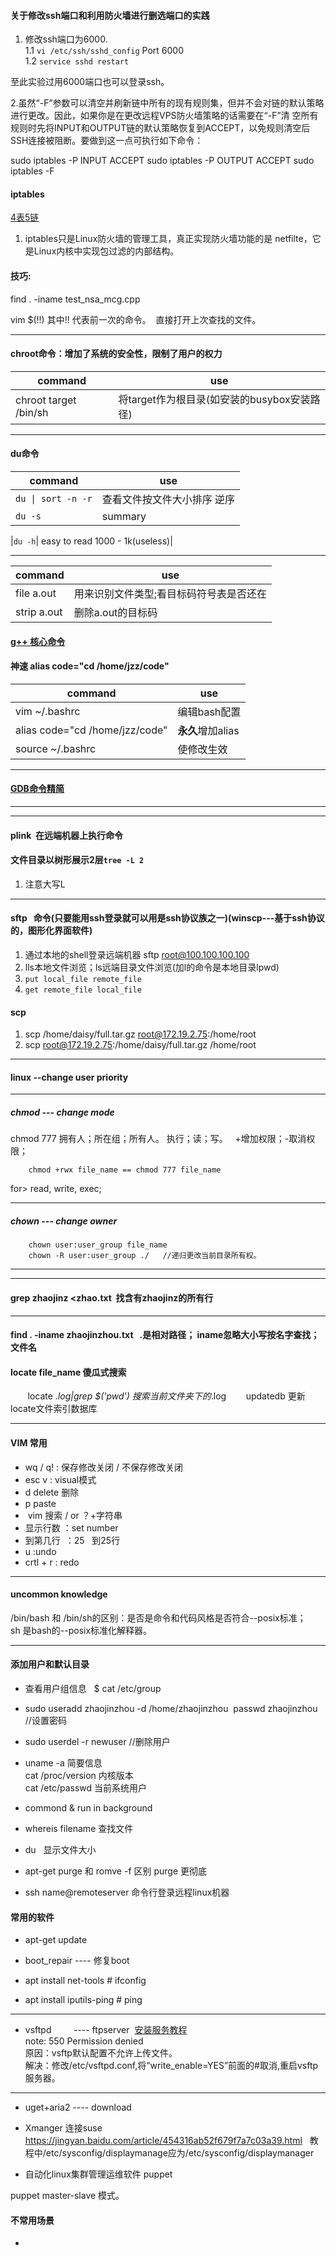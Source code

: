 #### 关于修改ssh端口和利用防火墙进行删选端口的实践

1. 修改ssh端口为6000.  
        1.1 `vi /etc/ssh/sshd_config` Port 6000  
        1.2 `service sshd restart`

至此实验过用6000端口也可以登录ssh。

2.虽然“-F”参数可以清空并刷新链中所有的现有规则集，但并不会对链的默认策略进行更改。因此，如果你是在更改远程VPS防火墙策略的话需要在“-F”清 空所有规则时先将INPUT和OUTPUT链的默认策略恢复到ACCEPT，以免规则清空后SSH连接被阻断。要做到这一点可执行如下命令：

sudo iptables -P INPUT ACCEPT
sudo iptables -P OUTPUT ACCEPT
sudo iptables -F



#### iptables

[4表5链](http://www.cnblogs.com/jiu0821/p/5982070.html)
1. iptables只是Linux防火墙的管理工具，真正实现防火墙功能的是 netfilte，它是Linux内核中实现包过滤的内部结构。


#### 技巧:

find . -iname test_nsa_mcg.cpp

vim $(!!)
其中!! 代表前一次的命令。  直接打开上次查找的文件。

----

#### chroot命令：增加了系统的安全性，限制了用户的权力
|command|use|
|----|----|
|chroot target /bin/sh|将target作为根目录(如安装的busybox安装路径)|

---

#### du命令

|command|use|
|----|----|
|`du \| sort -n -r`| 查看文件按文件大小排序 逆序|
|`du -s`| summary|

|`du -h`| easy to read 1000 - 1k(useless)|




---

|command|use|
|---|---|
|file a.out|用来识别文件类型;看目标码符号表是否还在 | 
|strip a.out| 删除a.out的目标码|


#### [g++ 核心命令](https://github.com/zhaojinzhou/notes/blob/master/linux/g++.md)

#### 神速 alias code="cd /home/jzz/code"

| command | use |
|----|---|
| vim ~/.bashrc | 编辑bash配置 |
|alias code="cd /home/jzz/code"| **永久**增加alias|
|source ~/.bashrc | 使修改生效|



----

#### [GDB命令精简](https://github.com/zhaojinzhou/notes/blob/master/linux/GDB.md)
---

---


#### plink  在远端机器上执行命令

#### 文件目录以树形展示2层`tree -L 2`
1. 注意大写L

---

#### sftp   命令(只要能用ssh登录就可以用是ssh协议族之一)(winscp---基于ssh协议的，图形化界面软件)

1. 通过本地的shell登录远端机器 sftp root@100.100.100.100
2. lls本地文件浏览；ls远端目录文件浏览(加l的命令是本地目录lpwd)
3. `put local_file remote_file`
4. `get remote_file local_file`
#### scp 

1. scp /home/daisy/full.tar.gz root@172.19.2.75:/home/root 
2. scp root@172.19.2.75:/home/daisy/full.tar.gz /home/root 


---
#### linux --change user priority
---

##### chmod --- change mode   
chmod 777 拥有人；所在组；所有人。 执行；读；写。  
+增加权限；-取消权限；  

        chmod +rwx file_name == chmod 777 file_name  
        
for> read, write, exec;  

---

##### chown --- change owner
        chown user:user_group file_name
        chown -R user:user_group ./   //递归更改当前目录所有权。  
        
---
---

#### grep zhaojinz <zhao.txt  找含有zhaojinz的所有行  

---

#### find . -iname zhaojinzhou.txt   .是相对路径； iname忽略大小写按名字查找； 文件名

#### locate file_name 傻瓜式搜索
        locate *.log|grep $('pwd') 搜索当前文件夹下的*.log
        updatedb 更新locate文件索引数据库


---

#### VIM 常用
* wq / q! : 保存修改关闭 / 不保存修改关闭
* esc v : visual模式
* d delete 删除
* p paste
*  vim 搜索 / or ？+字符串
* 显示行数 ：set number
* 到第几行  ：25   到25行
* u :undo
* crtl + r :  redo 

---

#### uncommon knowledge

/bin/bash 和 /bin/sh的区别：是否是命令和代码风格是否符合--posix标准； sh 是bash的--posix标准化解释器。

-----

#### 添加用户和默认目录

* 查看用户组信息    $ cat /etc/group  

* sudo useradd zhaojinzhou -d /home/zhaojinzhou 
  passwd zhaojinzhou                                 //设置密码  
  
* sudo userdel -r newuser //删除用户

* uname -a 简要信息  
  cat /proc/version 内核版本  
  cat /etc/passwd 当前系统用户

* commond & run in background

* whereis filename 查找文件

* du  
 显示文件大小  
   
* apt-get purge 和 romve -f 区别 purge 更彻底

* ssh name@remoteserver 命令行登录远程linux机器

#### 常用的软件

* apt-get update

* boot_repair    ---- 修复boot  

* apt install net-tools       # ifconfig 

* apt install iputils-ping     # ping



----  

* vsftpd         ---- ftpserver  [安装服务教程](http://www.krizna.com/ubuntu/setup-ftp-server-on-ubuntu-14-04-vsftpd/)  
  note:
  550 Permission denied  
  原因：vsftp默认配置不允许上传文件。  
  解决：修改/etc/vsftpd.conf,将“write_enable=YES”前面的#取消,重启vsftp服务器。  

----

* uget+aria2     ---- download

* Xmanger 连接suse https://jingyan.baidu.com/article/454316ab52f679f7a7c03a39.html  
教程中/etc/sysconfig/displaymanage应为/etc/sysconfig/displaymanager

* 自动化linux集群管理运维软件 puppet

puppet master-slave 模式。



#### 不常用场景

* 
